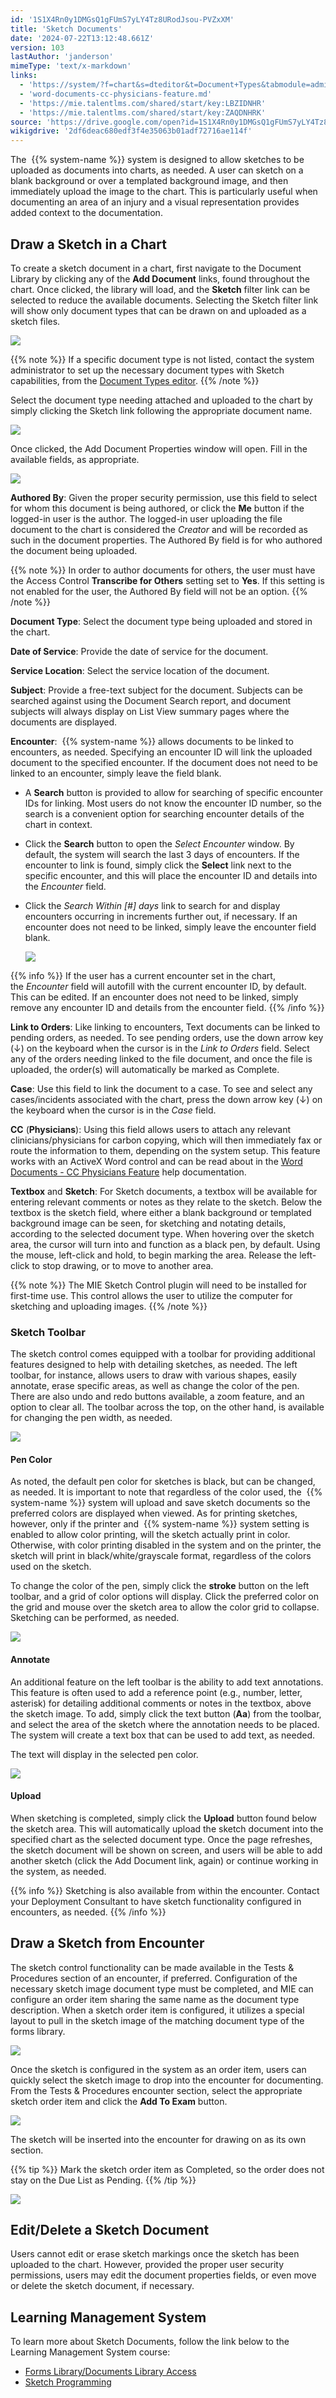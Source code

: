 ```yaml
---
id: '1S1X4Rn0y1DMGsQ1gFUmS7yLY4Tz8URodJsou-PVZxXM'
title: 'Sketch Documents'
date: '2024-07-22T13:12:48.661Z'
version: 103
lastAuthor: 'janderson'
mimeType: 'text/x-markdown'
links:
  - 'https://system/?f=chart&s=dteditor&t=Document+Types&tabmodule=admin&tabselect=Document+Types'
  - 'word-documents-cc-physicians-feature.md'
  - 'https://mie.talentlms.com/shared/start/key:LBZIDNHR'
  - 'https://mie.talentlms.com/shared/start/key:ZAQDNHRK'
source: 'https://drive.google.com/open?id=1S1X4Rn0y1DMGsQ1gFUmS7yLY4Tz8URodJsou-PVZxXM'
wikigdrive: '2df6deac680edf3f4e35063b01adf72716ae114f'
---
```

The  {{% system-name %}} system is designed to allow sketches to be uploaded as documents into charts, as needed. A user can sketch on a blank background or over a templated background image, and then immediately upload the image to the chart. This is particularly useful when documenting an area of an injury and a visual representation provides added context to the documentation.

## Draw a Sketch in a Chart

To create a sketch document in a chart, first navigate to the Document Library by clicking any of the **Add Document** links, found throughout the chart. Once clicked, the library will load, and the **Sketch** filter link can be selected to reduce the available documents. Selecting the Sketch filter link will show only document types that can be drawn on and uploaded as a sketch files.

![](../sketch-documents.assets/69ff24483ba3307c961733b0174e955c.png)

{{% note %}}
If a specific document type is not listed, contact the system administrator to set up the necessary document types with Sketch capabilities, from the [Document Types editor](https://system/?f=chart&s=dteditor&t=Document+Types&tabmodule=admin&tabselect=Document+Types).
{{% /note %}}

Select the document type needing attached and uploaded to the chart by simply clicking the Sketch link following the appropriate document name.

![](../sketch-documents.assets/c746bccf44af7baebf1c8da54deb9495.png)

Once clicked, the Add Document Properties window will open. Fill in the available fields, as appropriate.

![](../sketch-documents.assets/adcbb429ab9e043d2e8dfa3192d20993.png)

**Authored By**: Given the proper security permission, use this field to select for whom this document is being authored, or click the **Me** button if the logged-in user is the author. The logged-in user uploading the file document to the chart is considered the *Creator* and will be recorded as such in the document properties. The Authored By field is for who authored the document being uploaded.

{{% note %}}
In order to author documents for others, the user must have the Access Control **Transcribe for Others** setting set to **Yes**. If this setting is not enabled for the user, the Authored By field will not be an option.
{{% /note %}}

**Document Type**: Select the document type being uploaded and stored in the chart.

**Date of Service**: Provide the date of service for the document.

**Service Location**: Select the service location of the document.

**Subject**: Provide a free-text subject for the document. Subjects can be searched against using the Document Search report, and document subjects will always display on List View summary pages where the documents are displayed.

**Encounter**:  {{% system-name %}} allows documents to be linked to encounters, as needed. Specifying an encounter ID will link the uploaded document to the specified encounter. If the document does not need to be linked to an encounter, simply leave the field blank.

* A <strong>Search</strong> button is provided to allow for searching of specific encounter IDs for linking. Most users do not know the encounter ID number, so the search is a convenient option for searching encounter details of the chart in context.
* Click the <strong>Search</strong> button to open the <em>Select Encounter</em> window. By default, the system will search the last 3 days of encounters. If the encounter to link is found, simply click the <strong>Select</strong> link next to the specific encounter, and this will place the encounter ID and details into the <em>Encounter</em> field.
* Click the <em>Search Within [#] days</em> link to search for and display encounters occurring in increments further out, if necessary. If an encounter does not need to be linked, simply leave the encounter field blank.

    ![](../sketch-documents.assets/007d38b6bf7c9fdd8a5eb390be1c04da.png)

{{% info %}}
If the user has a current encounter set in the chart, the *Encounter* field will autofill with the current encounter ID, by default. This can be edited. If an encounter does not need to be linked, simply remove any encounter ID and details from the encounter field.
{{% /info %}}

**Link to Orders**: Like linking to encounters, Text documents can be linked to pending orders, as needed. To see pending orders, use the down arrow key (↓) on the keyboard when the cursor is in the *Link to Orders* field. Select any of the orders needing linked to the file document, and once the file is uploaded, the order(s) will automatically be marked as Complete.

**Case**: Use this field to link the document to a case. To see and select any cases/incidents associated with the chart, press the down arrow key (↓) on the keyboard when the cursor is in the *Case* field.

**CC** (**Physicians**): Using this field allows users to attach any relevant clinicians/physicians for carbon copying, which will then immediately fax or route the information to them, depending on the system setup. This feature works with an ActiveX Word control and can be read about in the [Word Documents - CC Physicians Feature](word-documents-cc-physicians-feature.md) help documentation.

**Textbox** and **Sketch**: For Sketch documents, a textbox will be available for entering relevant comments or notes as they relate to the sketch. Below the textbox is the sketch field, where either a blank background or templated background image can be seen, for sketching and notating details, according to the selected document type. When hovering over the sketch area, the cursor will turn into and function as a black pen, by default. Using the mouse, left-click and hold, to begin marking the area. Release the left-click to stop drawing, or to move to another area.

{{% note %}}
The MIE Sketch Control plugin will need to be installed for first-time use. This control allows the user to utilize the computer for sketching and uploading images.
{{% /note %}}

### Sketch Toolbar

The sketch control comes equipped with a toolbar for providing additional features designed to help with detailing sketches, as needed. The left toolbar, for instance, allows users to draw with various shapes, easily annotate, erase specific areas, as well as change the color of the pen. There are also undo and redo buttons available, a zoom feature, and an option to clear all. The toolbar across the top, on the other hand, is available for changing the pen width, as needed.

![](../sketch-documents.assets/86c6839d102b3b916f5429d290f53b98.png)

#### Pen Color

As noted, the default pen color for sketches is black, but can be changed, as needed. It is important to note that regardless of the color used, the  {{% system-name %}} system will upload and save sketch documents so the preferred colors are displayed when viewed. As for printing sketches, however, only if the printer and  {{% system-name %}} system setting is enabled to allow color printing, will the sketch actually print in color. Otherwise, with color printing disabled in the system and on the printer, the sketch will print in black/white/grayscale format, regardless of the colors used on the sketch.

To change the color of the pen, simply click the **stroke** button on the left toolbar, and a grid of color options will display. Click the preferred color on the grid and mouse over the sketch area to allow the color grid to collapse. Sketching can be performed, as needed.

![](../sketch-documents.assets/d8e44c34a21a7921080f64f9f134b33c.png)

#### Annotate

An additional feature on the left toolbar is the ability to add text annotations. This feature is often used to add a reference point (e.g., number, letter, asterisk) for detailing additional comments or notes in the textbox, above the sketch image. To add, simply click the text button (**Aa**) from the toolbar, and select the area of the sketch where the annotation needs to be placed. The system will create a text box that can be used to add text, as needed.

The text will display in the selected pen color.

![](../sketch-documents.assets/3009977190c073233f8c9e34e72f6c08.png)

#### Upload

When sketching is completed, simply click the **Upload** button found below the sketch area. This will automatically upload the sketch document into the specified chart as the selected document type. Once the page refreshes, the sketch document will be shown on screen, and users will be able to add another sketch (click the Add Document link, again) or continue working in the system, as needed.

{{% info %}}
Sketching is also available from within the encounter. Contact your Deployment Consultant to have sketch functionality configured in encounters, as needed.
{{% /info %}}

## Draw a Sketch from Encounter

The sketch control functionality can be made available in the Tests & Procedures section of an encounter, if preferred. Configuration of the necessary sketch image document type must be completed, and MIE can configure an order item sharing the same name as the document type description. When a sketch order item is configured, it utilizes a special layout to pull in the sketch image of the matching document type of the forms library.

![](../sketch-documents.assets/619cb2e5d49e4137419cd4fb8c0946eb.png)

Once the sketch is configured in the system as an order item, users can quickly select the sketch image to drop into the encounter for documenting. From the Tests & Procedures encounter section, select the appropriate sketch order item and click the **Add To Exam** button.

![](../sketch-documents.assets/2f864cdc1f5ef2c8b0feddbabc384b6a.png)

The sketch will be inserted into the encounter for drawing on as its own section.

{{% tip %}}
Mark the sketch order item as Completed, so the order does not stay on the Due List as Pending.
{{% /tip %}}

![](../sketch-documents.assets/92fd2eca4c4e45651d96e99d81e712e9.png)

## Edit/Delete a Sketch Document

Users cannot edit or erase sketch markings once the sketch has been uploaded to the chart. However, provided the proper user security permissions, users may edit the document properties fields, or even move or delete the sketch document, if necessary.

## Learning Management System

To learn more about Sketch Documents, follow the link below to the Learning Management System course:

* [Forms Library/Documents Library Access](https://mie.talentlms.com/shared/start/key:LBZIDNHR)
* [Sketch Programming](https://mie.talentlms.com/shared/start/key:ZAQDNHRK)
